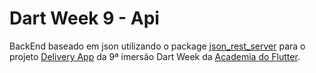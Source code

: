 # Dart Week 9 - Api
BackEnd baseado em json utilizando o package [json_rest_server](https://pub.dev/packages/json_rest_server) para o projeto [Delivery App](https://github.com/danieldcastro/dart_week_9_delivery_app/) da 9ª imersão Dart Week da [Academia do Flutter](https://academiadoflutter.com.br/).
